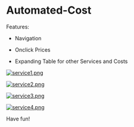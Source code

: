 # Automated-Cost
Features:
- Navigation

- Onclick Prices

- Expanding Table for other Services and Costs

[![service1.png](https://s31.postimg.org/5j4sl5dob/service1.png)](https://postimg.org/image/cz426y1dj/)

[![service2.png](https://s31.postimg.org/cmco0u3p7/service2.png)](https://postimg.org/image/v1x4y8htj/)

[![service3.png](https://s31.postimg.org/6lez3sby3/service3.png)](https://postimg.org/image/68nkxlto7/)

[![service4.png](https://s31.postimg.org/pqi8dsyej/service4.png)](https://postimg.org/image/9fi4hhlwn/)

Have fun!
